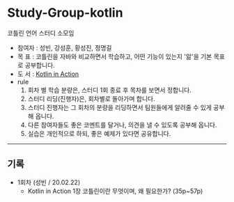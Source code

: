 # Study-Group-kotlin
코틀린 언어 스터디 소모임 

* 참여자 : 성빈, 강성훈, 황성진, 정명길
* 목  표 : 코틀린을 자바와 비교하면서 학습하고, 어떤 기능이 있는지 '앎'을 기본 목표로 공부합니다.
* 도 서 : [Kotlin in Action](https://book.naver.com/bookdb/book_detail.nhn?bid=12685155)
* rule
  1. 회차 별 학습 분량은, 스터디 1회 종료 후 목차를 보면서 정합니다.
  2. 스터디 리딩(진행자)은, 회차별로 돌아가며 합니다.
  3. 스터디 진행자는 그 회차의 분량을 리딩하면서 팀원들에게 알려줄 수 있게 공부해 옵니다.
  4. 다른 참여자들도 좋은 코멘트를 달거나, 의견을 낼 수 있도록 공부해 옵니다.
  5. 실습은 개인적으로 하되, 좋은 예제가 있다면 공유합니다.
  
---
## 기록 
* 1회차 (성빈 / 20.02.22)
  - Kotlin in Action 1장 코틀린이란 무엇이며, 왜 필요한가? (35p~57p)
